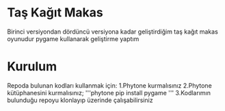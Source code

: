# Taş Kağıt Makas
Birinci versiyondan dördüncü versiyona kadar geliştirdiğim taş kağıt makas oyunudur
pygame kullanarak geliştirme yaptım


# Kurulum
Repoda bulunan kodları kullanmak için:
1.Phytone kurmalısınız
2.Phytone kütüphanesini kurmalısınız;
'''phytone
pip install pygame
'''
3.Kodlarımın bulunduğu repoyu klonlayıp üzerinde çalışabilirsiniz
